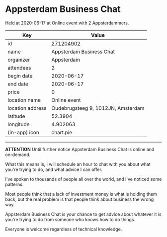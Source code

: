 # Appsterdam Business Chat
Held at 2020-06-17 at Online event with 2 Appsterdammers.
        
|Key|Value
|---|---|
|id|[271204902](https://www.meetup.com/appsterdam/events/271204902/)|
|name|Appsterdam Business Chat|
|organizer|Appsterdam|
|attendees|2|
|begin date|2020-06-17|
|end date|2020-06-17|
|price|0|
|location name|Online event|
|location address|Oudebrugsteeg 9, 1012JN, Amsterdam|
|latitude|52.3904|
|longitude|4.902063|
|(in-app) icon|chart.pie|

---

**ATTENTION** Until further notice Appsterdam Business Chat is online and on-demand.

What this means is, I will schedule an hour to chat with you about what you're trying to do, and what advice I can offer.

I've spoken to thousands of people all over the world, and I've noticed some patterns.

Most people think that a lack of investment money is what is holding them back, but the real problem is that people think about business the wrong way.

Appsterdam Business Chat is your chance to get advice about whatever it is you're trying to do from someone who knows how to do things.

Everyone is welcome regardless of technical knowledge.


